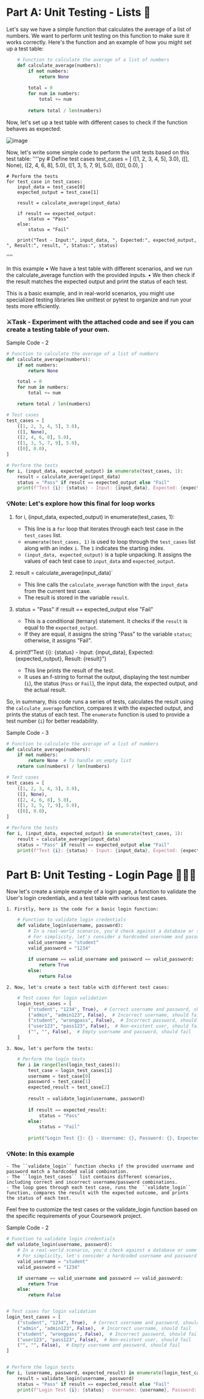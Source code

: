 # Part A: Unit Testing - Lists 📃
Let's say we have a simple function that calculates the average of a list of numbers. 
We want to perform unit testing on this function to make sure it works correctly. 
Here's the function and an example of how you might set up a test table:
````py
	# Function to calculate the average of a list of numbers
	def calculate_average(numbers):
	    if not numbers:
	        return None
	
	    total = 0
	    for num in numbers:
	        total += num
	
	    return total / len(numbers)
````

Now, let's set up a test table with different cases to check if the function behaves as expected:

![image](https://github.com/ross-bish/Coursework-Project/assets/83789503/a567d94e-20b5-42ed-ad17-bb8970f298dc)


Now, let's write some simple code to perform the unit tests based on this test table:
''''py
	# Define test cases
	test_cases = [
	    ([1, 2, 3, 4, 5], 3.0),
	    ([], None),
	    ([2, 4, 6, 8], 5.0),
	    ([1, 3, 5, 7, 9], 5.0),
	    ([0], 0.0),
	]
	
	# Perform the tests
	for test_case in test_cases:
	    input_data = test_case[0]
	    expected_output = test_case[1]
	    
	    result = calculate_average(input_data)
	    
	    if result == expected_output:
	        status = "Pass"
	    else:
	        status = "Fail"
	    
	    print("Test - Input:", input_data, ", Expected:", expected_output, ", Result:", result, ", Status:", status)
''''

In this example
	• We have a test table with different scenarios, and we run the calculate_average function with the provided inputs. 
	• We then check if the result matches the expected output and print the status of each test.

This is a basic example, and in real-world scenarios, you might use specialized testing libraries like unittest or pytest to organize and run your tests more efficiently.

### ⚔️Task - Experiment with the attached code and see if you can create a testing table of your own.


Sample Code - 2
````py
# Function to calculate the average of a list of numbers
def calculate_average(numbers):
    if not numbers:
        return None

    total = 0
    for num in numbers:
        total += num

    return total / len(numbers)

# Test cases
test_cases = [
    ([1, 2, 3, 4, 5], 3.0),
    ([], None),
    ([2, 4, 6, 8], 5.0),
    ([1, 3, 5, 7, 9], 5.0),
    ([0], 0.0),
]

# Perform the tests
for i, (input_data, expected_output) in enumerate(test_cases, 1):
    result = calculate_average(input_data)
    status = "Pass" if result == expected_output else "Fail"
    print(f"Test {i}: {status} - Input: {input_data}, Expected: {expected_output}, Result: {result}")

````
### 💡Note: Let's explore how this final for loop works


1. for i, (input_data, expected_output) in enumerate(test_cases, 1):
   - This line is a `for` loop that iterates through each test case in the `test_cases` list.
   - `enumerate(test_cases, 1)` is used to loop through the `test_cases` list along with an index `i`. The `1` indicates the starting index.
   - `(input_data, expected_output)` is a tuple unpacking. It assigns the values of each test case to `input_data` and `expected_output`.

2. result = calculate_average(input_data)`
   - This line calls the `calculate_average` function with the `input_data` from the current test case.
   - The result is stored in the variable `result`.

3. status = "Pass" if result == expected_output else "Fail"
   - This is a conditional (ternary) statement. It checks if the `result` is equal to the `expected_output`.
   - If they are equal, it assigns the string "Pass" to the variable `status`; otherwise, it assigns "Fail".

4. print(f"Test {i}: {status} - Input: {input_data}, Expected: {expected_output}, Result: {result}")
   - This line prints the result of the test.
   - It uses an f-string to format the output, displaying the test number (`i`), the status (`Pass` or `Fail`), the input data, the expected output, and the actual result.

So, in summary, this code runs a series of tests, calculates the result using the `calculate_average` function, compares it with the expected output, and prints the status of each test. The `enumerate` function is used to provide a test number (`i`) for better readability.



Sample Code - 3
````py
# Function to calculate the average of a list of numbers
def calculate_average(numbers):
    if not numbers:
        return None  # To handle an empty list
    return sum(numbers) / len(numbers)

# Test cases
test_cases = [
    ([1, 2, 3, 4, 5], 3.0),
    ([], None),
    ([2, 4, 6, 8], 5.0),
    ([1, 3, 5, 7, 9], 5.0),
    ([0], 0.0),
]

# Perform the tests
for i, (input_data, expected_output) in enumerate(test_cases, 1):
    result = calculate_average(input_data)
    status = "Pass" if result == expected_output else "Fail"
    print(f"Test {i}: {status} - Input: {input_data}, Expected: {expected_output}, Result: {result}")

````

# Part B: Unit Testing - Login Page 👨🏽‍💻
Now let's create a simple example of a login page, a function to validate the User's login credentials, and a test table with various test cases. 

	1. Firstly, here is the code for a basic login function:
````py
	# Function to validate login credentials
	def validate_login(username, password):
	    # In a real-world scenario, you'd check against a database or some secure storage
	    # For simplicity, let's consider a hardcoded username and password
	    valid_username = "student"
	    valid_password = "1234"
	
	    if username == valid_username and password == valid_password:
	        return True
	    else:
	        return False
````

	2. Now, let's create a test table with different test cases:
````py
	# Test cases for login validation
	login_test_cases = [
	    ("student", "1234", True),  # Correct username and password, should pass
	    ("admin", "admin123", False),  # Incorrect username, should fail
	    ("student", "wrongpass", False),  # Incorrect password, should fail
	    ("user123", "pass123", False),  # Non-existent user, should fail
	    ("", "", False),  # Empty username and password, should fail
	]

````
	3. Now, let's perform the tests:

````py
	# Perform the login tests
	for i in range(len(login_test_cases)):
	    test_case = login_test_cases[i]
	    username = test_case[0]
	    password = test_case[1]
	    expected_result = test_case[2]
	
	    result = validate_login(username, password)
	
	    if result == expected_result:
	        status = "Pass"
	    else:
	        status = "Fail"
	
	    print("Login Test {}: {} - Username: {}, Password: {}, Expected: {}, Result: {}".format(i + 1, status, username, password, expected_result, result))
````

### 💡Note: In this example

	- The ``validate_login`` function checks if the provided username and password match a hardcoded valid combination.
	- The ``login_test_cases`` list contains different scenarios, including correct and incorrect username/password combinations.
	- The loop goes through each test case, runs the  ``validate_login`` function, compares the result with the expected outcome, and prints the status of each test.

Feel free to customize the test cases or the  validate_login function based on the specific requirements of your Coursework project.



Sample Code - 2
````py
# Function to validate login credentials
def validate_login(username, password):
    # In a real-world scenario, you'd check against a database or some secure storage
    # For simplicity, let's consider a hardcoded username and password
    valid_username = "student"
    valid_password = "1234"

    if username == valid_username and password == valid_password:
        return True
    else:
        return False


# Test cases for login validation
login_test_cases = [
    ("student", "1234", True),  # Correct username and password, should pass
    ("admin", "admin123", False),  # Incorrect username, should fail
    ("student", "wrongpass", False),  # Incorrect password, should fail
    ("user123", "pass123", False),  # Non-existent user, should fail
    ("", "", False),  # Empty username and password, should fail
]


# Perform the login tests
for i, (username, password, expected_result) in enumerate(login_test_cases, 1):
    result = validate_login(username, password)
    status = "Pass" if result == expected_result else "Fail"
    print(f"Login Test {i}: {status} - Username: {username}, Password: {password}, Expected: {expected_result}, Result: {result}")

````

